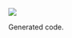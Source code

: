 <a href="https://www.nuget.org/packages/Envoy.ControlPlane"><img src="https://img.shields.io/nuget/v/Envoy.ControlPlane.svg?logo=nuget"></a>

Generated code.
